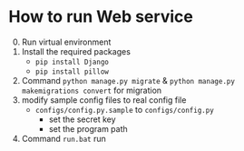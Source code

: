# How to run Web service

0. Run virtual environment
1. Install the required packages
    - `pip install Django`
    - `pip install pillow`
3. Command `python manage.py migrate` & `python manage.py makemigrations convert` for migration
5. modify sample config files to real config file
    - `configs/config.py.sample` to `configs/config.py`
        - set the secret key 
        - set the program path
6. Command `run.bat`
run